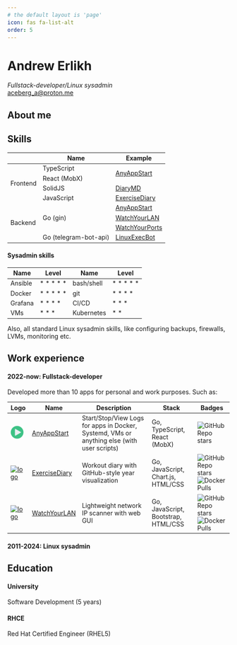 ```yaml
---
# the default layout is 'page'
icon: fas fa-list-alt
order: 5
---
```

# Andrew Erlikh
*Fullstack-developer/Linux sysadmin*   
[aceberg_a@proton.me](mailto:aceberg_a@proton.me)

## About me

## Skills

<table>
    <thead>
        <tr>
            <th></th>
            <th>Name</th>
            <th>Example</th>
        </tr>
    </thead>
    <tbody>
        <tr>
            <td rowspan=4>Frontend</td>
            <td>TypeScript</td>
            <td rowspan=2><a href="https://github.com/aceberg/AnyAppStart">AnyAppStart</a></td>
        </tr>
        <tr>
            <td>React (MobX)</td>
        </tr>
        <tr>
            <td>SolidJS</td>
            <td><a href="https://github.com/aceberg/DiaryMD">DiaryMD</a></td>
        </tr>
        <tr>
            <td>JavaScript</td>
            <td><a href="https://github.com/aceberg/ExerciseDiary">ExerciseDiary</a></td>
        </tr>
        <tr>
            <td rowspan=4>Backend</td>
            <td rowspan=3>Go (gin)</td>
            <td><a href="https://github.com/aceberg/AnyAppStart">AnyAppStart</a></td>
        </tr>
        <tr>
            <td><a href="https://github.com/aceberg/WatchYourLAN">WatchYourLAN</a></td>
        </tr>
        <tr>
            <td><a href="https://github.com/aceberg/WatchYourPorts ">WatchYourPorts</a></td>
        </tr>
        <tr>
            <td>Go (telegram-bot-api)</td>
            <td><a href="https://github.com/aceberg/LinuxExecBot">LinuxExecBot</a></td>
        </tr>
    </tbody>
</table>

#### Sysadmin skills
<table>
    <thead>
        <tr>
            <th>Name</th>
            <th>Level</th>
            <th>Name</th>
            <th>Level</th>
        </tr>
    </thead>
    <tbody>
        <tr>
            <td>Ansible</td>
            <td>* * * * *</td>
            <td>bash/shell</td>
            <td>* * * * *</td>
        </tr>
        <tr>
            <td>Docker</td>
            <td>* * * * *</td>
            <td>git</td>
            <td>* * * *</td>
        </tr>
        <tr>
            <td>Grafana</td>
            <td>* * * *</td>
            <td>CI/CD</td>
            <td>* * *</td>
        </tr>
        <tr>
            <td>VMs</td>
            <td>* * *</td>
            <td>Kubernetes</td>
            <td>* *</td>
        </tr>
    </tbody>
</table>
Also, all standard Linux sysadmin skills, like configuring backups, firewalls, LVMs, monitoring etc.

## Work experience
#### 2022-now: Fullstack-developer
Developed more than 10 apps for personal and work purposes. Such as:

| Logo | Name  | Description | Stack | Badges |
| -------- | --------  | ----------- | ------- | ------- |
| [<img src="https://raw.githubusercontent.com/aceberg/AnyAppStart/main/assets/logo.png" alt="logo" width="30"/>](https://github.com/aceberg/AnyAppStart) | [AnyAppStart](https://github.com/aceberg/AnyAppStart) | Start/Stop/View Logs for apps in Docker, Systemd, VMs or anything else (with user scripts) | Go, TypeScript, React (MobX) | ![GitHub Repo stars](https://img.shields.io/github/stars/aceberg/AnyAppStart?style=flat&logo=github&color=%23038000) |
| [<img src="https://raw.githubusercontent.com/aceberg/ExerciseDiary/main/assets/logo.png" alt="logo" width="30"/>](https://github.com/aceberg/ExerciseDiary) | [ExerciseDiary](https://github.com/aceberg/ExerciseDiary) | Workout diary with GitHub-style year visualization | Go, JavaScript, Chart.js, HTML/CSS | ![GitHub Repo stars](https://img.shields.io/github/stars/aceberg/ExerciseDiary?style=flat&logo=github&color=%23038000) ![Docker Pulls](https://img.shields.io/docker/pulls/aceberg/exercisediary?style=flat&logo=docker)|
| [<img src="https://raw.githubusercontent.com/aceberg/WatchYourLAN/main/assets/logo.png" alt="logo" width="30"/>](https://github.com/aceberg/WatchYourLAN) | [WatchYourLAN](https://github.com/aceberg/WatchYourLAN) | Lightweight network IP scanner with web GUI | Go, JavaScript, Bootstrap, HTML/CSS | ![GitHub Repo stars](https://img.shields.io/github/stars/aceberg/WatchYourLAN?style=flat&logo=github&color=%23038000) ![Docker Pulls](https://img.shields.io/docker/pulls/aceberg/watchyourlan?style=flat&logo=docker)|

#### 2011-2024: Linux sysadmin

## Education
#### University
Software Development (5 years)
#### RHCE
Red Hat Certified Engineer (RHEL5)
